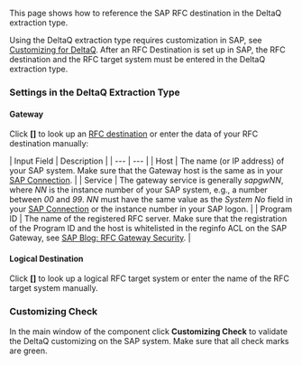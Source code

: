 This page shows how to reference the SAP RFC destination in the DeltaQ extraction type.

Using the DeltaQ extraction type requires customization in SAP, see [Customizing for DeltaQ](../../setup-in-sap/customization-for-deltaq/). After an RFC Destination is set up in SAP, the RFC destination and the RFC target system must be entered in the DeltaQ extraction type.

### Settings in the DeltaQ Extraction Type

#### Gateway

Click **[]** to look up an [RFC destination](../../setup-in-sap/customization-for-deltaq/) or enter the data of your RFC destination manually:

| Input Field | Description | | --- | --- | | Host | The name (or IP address) of your SAP system. Make sure that the Gateway host is the same as in your [SAP Connection](../../sap-connection/). | | Service | The gateway service is generally *sapgwNN*, where *NN* is the instance number of your SAP system, e.g., a number between *00* and *99*. *NN* must have the same value as the *System No* field in your [SAP Connection](../../sap-connection/) or the instance number in your SAP logon. | | Program ID | The name of the registered RFC server. Make sure that the registration of the Program ID and the host is whitelisted in the reginfo ACL on the SAP Gateway, see [SAP Blog: RFC Gateway Security](https://blogs.sap.com/2021/01/26/rfc-gateway-security-part-1-basic-understanding/). |

#### Logical Destination

Click **[]** to look up a logical RFC target system or enter the name of the RFC target system manually.

### Customizing Check

In the main window of the component click **Customizing Check** to validate the DeltaQ customizing on the SAP system. Make sure that all check marks are green.
